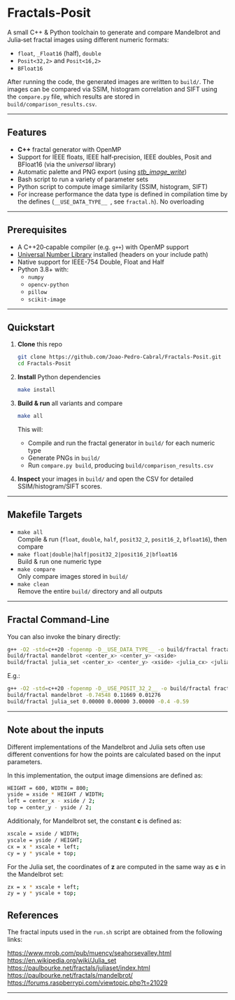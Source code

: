# Fractals‑Posit

A small C++ & Python toolchain to generate and compare Mandelbrot and Julia‑set fractal images using different numeric formats:

- `float`, `_Float16` (half), `double`
- `Posit<32,2>` and `Posit<16,2>`
- `BFloat16`

After running the code, the generated images are written to `build/`. The images can be compared via SSIM, histogram correlation and SIFT using the `compare.py` file, which results are stored in `build/comparison_results.csv`.

---

## Features

- **C++** fractal generator with OpenMP
- Support for IEEE floats, IEEE half‑precision, IEEE doubles, Posit and BFloat16 (via the *universal* library)
- Automatic palette and PNG export (using [*stb\_image\_write*](https://github.com/nothings/stb/tree/master))
- Bash script to run a variety of parameter sets
- Python script to compute image similarity (SSIM, histogram, SIFT)
- For increase performance the data type is defined in compilation time by the defines (`__USE_DATA_TYPE__ `, see `fractal.h`). No overloading

---

## Prerequisites

- A C++20‑capable compiler (e.g. `g++`) with OpenMP support
- [Universal Number Library](https://github.com/stillwater-sc/universal) installed (headers on your include path)
- Native support for IEEE-754 Double, Float and Half
- Python 3.8+ with:
  - `numpy`
  - `opencv‑python`
  - `pillow`
  - `scikit‑image`

---

## Quickstart

1. **Clone** this repo

   ```bash
   git clone https://github.com/Joao-Pedro-Cabral/Fractals-Posit.git
   cd Fractals-Posit
   ```

2. **Install** Python dependencies

   ```bash
   make install
   ```

3. **Build & run** all variants and compare

   ```bash
   make all
   ```

   This will:

   - Compile and run the fractal generator in `build/` for each numeric type
   - Generate PNGs in `build/`
   - Run `compare.py build`, producing `build/comparison_results.csv`

4. **Inspect** your images in `build/` and open the CSV for detailed SSIM/histogram/SIFT scores.

---

## Makefile Targets

- `make all`\
  Compile & run (`float`, `double`, `half`, `posit32_2`, `posit16_2`, `bfloat16`), then compare
- `make float|double|half|posit32_2|posit16_2|bfloat16`\
  Build & run one numeric type
- `make compare`\
  Only compare images stored in `build/`
- `make clean`\
  Remove the entire `build/` directory and all outputs

---

## Fractal Command‑Line

You can also invoke the binary directly:

```bash
g++ -O2 -std=c++20 -fopenmp -D__USE_DATA_TYPE__ -o build/fractal fractal.cpp
build/fractal mandelbrot <center_x> <center_y> <xside>
build/fractal julia_set <center_x> <center_y> <xside> <julia_cx> <julia_cy>
```

E.g.:

```bash
g++ -O2 -std=c++20 -fopenmp -D__USE_POSIT_32_2__ -o build/fractal fractal.cpp
build/fractal mandelbrot -0.74548 0.11669 0.01276
build/fractal julia_set 0.00000 0.00000 3.00000 -0.4 -0.59
```

---

## Note about the inputs

Different implementations of the Mandelbrot and Julia sets often use different conventions for how the points are calculated based on the input parameters.

In this implementation, the output image dimensions are defined as:

```bash
HEIGHT = 600, WIDTH = 800;
yside = xside * HEIGHT / WIDTH;
left = center_x - xside / 2;
top = center_y - yside / 2;
```

Additionaly, for Mandelbrot set, the constant **c** is defined as:

```bash
xscale = xside / WIDTH;
yscale = yside / HEIGHT;
cx = x * xscale + left;
cy = y * yscale + top;
```

For the Julia set, the coordinates of **z** are computed in the same way as **c** in the Mandelbrot set:

```bash
zx = x * xscale + left;
zy = y * yscale + top;
```

## References

The fractal inputs used in the `run.sh` script are obtained from the following links:

https://www.mrob.com/pub/muency/seahorsevalley.html
https://en.wikipedia.org/wiki/Julia_set
https://paulbourke.net/fractals/juliaset/index.html
https://paulbourke.net/fractals/mandelbrot/
https://forums.raspberrypi.com/viewtopic.php?t=21029

---